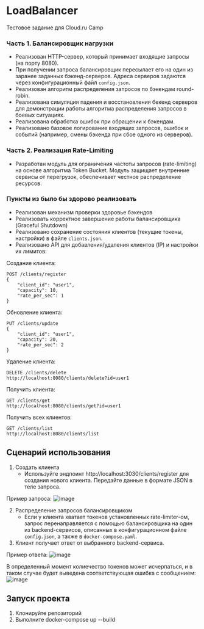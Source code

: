 # LoadBalancer
Тестовое задание для Cloud.ru Camp

### Часть 1. Балансировщик нагрузки
- Реализован HTTP-сервер, который принимает входящие запросы (на порту 8080). 
- При получении запроса балансировщик пересылает его на один из заранее заданных бэкенд-серверов. Адреса серверов задаются через конфигурационный файл ```config.json```. 
- Реализован алгоритм распределения запросов по бэкендам round-robin. 
- Реализована симуляция падения и восстановления бекенд серверов для демонстрации работы алгоритма распределения запросов в боевых ситуациях.
- Реализована обработка ошибок при обращении к бэкендам.
- Реализовано базовое логирование входящих запросов, ошибок и событий (например, смены бэкенда при сбое одного из серверов).

### Часть 2. Реализация Rate-Limiting

- Разработан модуль для ограничения частоты запросов (rate-limiting) на основе алгоритма Token Bucket. Модуль защищает внутренние сервисы от перегрузок, обеспечивает честное распределение ресурсов.


### Пункты из было бы здорово реализовать
- Реализован механизм проверки здоровье бэкендов
- Реализовать корректное завершение работы балансировщика (Graceful Shutdown)
- Реализовано сохранение состояния клиентов (текущие токены, настройки) в файле ```clients.json```.
- Реализовано API для добавления/удаления клиентов (IP) и настройки их лимитов:

Создание клиента: 
```
POST /clients/register 
{
    "client_id": "user1",
    "capacity": 10,
    "rate_per_sec": 1
}
```
Обновление клиента: 
```
PUT /clients/update
{
    "client_id": "user1",
    "capacity": 20,
    "rate_per_sec": 2
}
```
Удаление клиента:
```
DELETE /clients/delete
http://localhost:8080/clients/delete?id=user1
```
Получить клиента:
```
GET /clients/get
http://localhost:8080/clients/get?id=user1
```
Получить всех клиентов:
```
GET /clients/list
http://localhost:8080/clients/list
```
## Сценарий использования
1. Создать клиента
   - Используйте эндпоинт http://localhost:3030/clients/register для создания нового клиента. Передайте данные в формате JSON в теле запроса.

Пример запроса:
![image](https://github.com/user-attachments/assets/e5f98993-0aee-4ecf-9b62-a79b8edbe3b4)

2. Распределение запросов балансировщиком
   - Если у клиента хватает токенов установленных rate-limiter-ом, запрос перенаправляется с помощью балансировщика на один из backend-сервисов, описанных в конфигурационном файле ```config.json```, а также в ```docker-compose.yaml```.
3. Клиент получает ответ от выбранного backend-сервиса.

Пример ответа:
![image](https://github.com/user-attachments/assets/fec3a973-03b3-4637-9a4d-e075fa65df1f)

В определенный момент колиечество токенов может исчерпаться, и в таком случае будет выведена соответствующая ошибка с сообщением:
![image](https://github.com/user-attachments/assets/0764f000-9730-41a3-963f-ec6e31e501b6)

## Запуск проекта
1. Клонируйте репозиторий
2. Выполните docker-compose up --build

